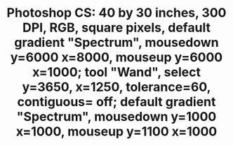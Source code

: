 ---
ee_id: '4243'
site: '1'
type: '2'
url: 2014-080-photoshop-cs
title: 'Photoshop CS: 40 by 30 inches, 300 DPI, RGB, square pixels, default gradient
  "Spectrum", mousedown y=6000 x=8000, mouseup y=6000 x=1000; tool "Wand", select
  y=3650, x=1250, tolerance=60, contiguous= off; default gradient "Spectrum", mousedown
  y=1000 x=1000, mouseup y=1100 x=1000'
year: '2014'
display_year: '2014'
medium: Chromogenic print
dims: 40in x 40in
pitch:
ps:
live_url:
related:
youtube:
related_code:
imgs: photoshop-cs-2014-080-full-database-team-jm.jpg
subheading:
download:
add_credit:
add_credits:
commission:
layout: things-i-made
---